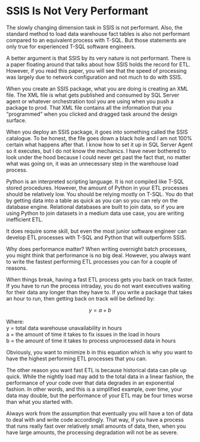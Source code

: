 # SSIS Is Not Very Performant

The slowly changing dimension task in SSIS is not performant. Also, the standard method to load data warehouse fact tables is also not performant compared to an equivalent process with T-SQL. But those statements are only true for experienced T-SQL software engineers.

A better argument is that SSIS by its very nature is not performant. There is a paper floating around that talks about how SSIS holds the record for ETL. However, if you read this paper, you will see that the speed of processing was largely due to network configuration and not much to do with SSIS.

When you create an SSIS package, what you are doing is creating an XML file. The XML file is what gets published and consumed by SQL Server agent or whatever orchestration tool you are using when you push a package to prod. That XML file contains all the information that you “programmed” when you clicked and dragged task around the design surface.

When you deploy an SSIS package, it goes into something called the SSIS catalogue. To be honest, the file goes down a black hole and I am not 100% certain what happens after that. I know how to set it up in SQL Server Agent so it executes, but I do not know the mechanics. I have never bothered to look under the hood because I could never get past the fact that, no matter what was going on, it was an unnecessary step in the warehouse load process.

Python is an interpreted scripting language. It is not compiled like T-SQL stored procedures. However, the amount of Python in your ETL processes should be relatively low. You should be relying mostly on T-SQL. You do that by getting data into a table as quick as you can so you can rely on the database engine. Relational databases are built to join data, so if you are using Python to join datasets in a medium data use case, you are writing inefficient ETL.

It does require some skill, but even the most junior software engineer can develop ETL processes with T-SQL and Python that will outperform SSIS.

Why does performance matter? When writing overnight batch processes, you might think that performance is no big deal. However, you always want to write the fastest performing ETL processes you can for a couple of reasons.

When things break, having a fast ETL process gets you back on track faster. If you have to run the process intraday, you do not want executives waiting for their data any longer than they have to. If you write a package that takes an hour to run, then getting back on track will be defined by:

$$
y = a + b
$$

Where:  
y = total data warehouse unavailability in hours  
a = the amount of time it takes to fix issues in the load in hours  
b = the amount of time it takes to process unprocessed data in hours

Obviously, you want to minimize b in this equation which is why you want to have the highest performing ETL processes that you can.

The other reason you want fast ETL is because historical data can pile up quick. While the nightly load may add to the total data in a linear fashion, the performance of your code over that data degrades in an exponential fashion. In other words, and this is a simplified example, over time, your data may double, but the performance of your ETL may be four times worse than what you started with.

Always work from the assumption that eventually you will have a ton of data to deal with and write code accordingly. That way, if you have a process that runs really fast over relatively small amounts of data, then, when you have large amounts, the processing degradation will not be as severe.

